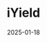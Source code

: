 ---
layout: Post
title: iYield
description: Custom Wordpress based website built with ACF Custom Blocks.
link: https://iyield.com/
date: '2025-01-18'
tags:
  - wordpress
  - acf
  - javascript
  - php
  - scss
logo:
  src: /projects/iyield/logo.png
  width: 500          
  height: 250         
images:
  - src: /projects/iyield/iyield.com_.png
  - src: /projects/iyield/iyield.com_(1).png
  - src: /projects/iyield/iyield.com_(2).png
  - src: /projects/iyield/iyield.com_(3).png
  - src: /projects/iyield/iyield.com_(4).png
  - src: /projects/iyield/iyield.com_(5).png
  - src: /projects/iyield/iyield.com_(6).png
  - src: /projects/iyield/iyield.com_blog.png
  - src: /projects/iyield/iyield.com_knowledge-base_.png
---